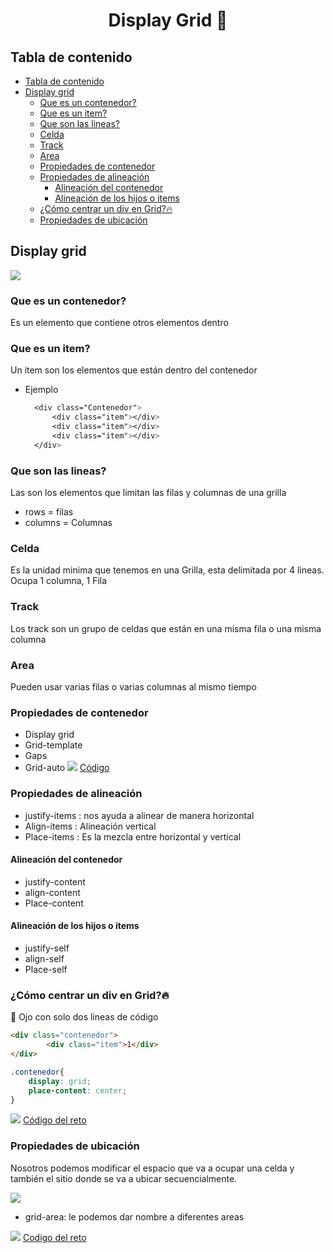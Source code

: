 <h1 align="center">
   Display Grid 🐎
   <!-- <a href="http://devchallenges.io" target="_blank">Devchallenges.io</a>. -->
</h1>

## Tabla de contenido
- [Tabla de contenido](#tabla-de-contenido)
- [Display grid](#display-grid)
  - [Que es un contenedor?](#que-es-un-contenedor)
  - [Que es un item?](#que-es-un-item)
  - [Que son las lineas?](#que-son-las-lineas)
  - [Celda](#celda)
  - [Track](#track)
  - [Area](#area)
  - [Propiedades de contenedor](#propiedades-de-contenedor)
  - [Propiedades de alineación](#propiedades-de-alineación)
    - [Alineación del contenedor](#alineación-del-contenedor)
    - [Alineación de los hijos o items](#alineación-de-los-hijos-o-items)
  - [¿Cómo centrar un div en Grid?🔥](#cómo-centrar-un-div-en-grid)
  - [Propiedades de ubicación](#propiedades-de-ubicación)
  
## Display grid
![](img/grid-css-conceptos.png)

### Que es un contenedor?

Es un elemento que contiene otros elementos dentro

### Que es un item?

Un item son los elementos que están dentro del contenedor

* Ejemplo 
  ```css 
    <div class="Contenedor">
        <div class="item"></div>
        <div class="item"></div>
        <div class="item"></div>
    </div>
  ```
### Que son las lineas?

Las son los elementos que limitan las filas y columnas de una grilla

* rows = filas
* columns = Columnas

### Celda 
Es la unidad minima que tenemos en una Grilla, esta delimitada por 4 lineas. Ocupa 1 columna, 1 Fila

### Track

 Los track son un grupo de celdas que están en una misma fila o una misma columna

### Area

 Pueden usar varias filas o varias columnas al mismo tiempo

### Propiedades de contenedor
* Display grid
* Grid-template 
* Gaps
* Grid-auto
![](img/Reto1-Grid.png)
[Código](propiedades-de-contenedor/)

### Propiedades de alineación

* justify-items : nos ayuda a alinear de manera horizontal
* Align-items : Alineación vertical
* Place-items : Es la mezcla entre horizontal y vertical

#### Alineación del contenedor 
* justify-content
* align-content
* Place-content 
  
#### Alineación de los hijos o items
* justify-self
* align-self
* Place-self 

### ¿Cómo centrar un div en Grid?🔥
👀 Ojo con solo dos lineas de código  
```html
<div class="contenedor">
        <div class="item">1</div>
</div>
```
```css 
.contenedor{
    display: grid;
    place-content: center;
}
```
![](img/Reto2-grid.png)
[Código del reto](./propiedades-de-alinacion/)

### Propiedades de ubicación 
Nosotros podemos modificar el espacio que va a ocupar una celda y también el sitio donde se va a ubicar secuencialmente.

![](img/propiedades-de-ubicacion.png)
* grid-area: le podemos dar nombre a diferentes areas

![](img/Reto3.png)
[Codigo del reto](./Propiedades-de-ubicaion/)